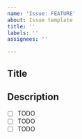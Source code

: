 ```yaml
---
name: 'Issue: FEATURE'
about: Issue template
title: ''
labels: ''
assignees: ''

---
```


## Title

> 

## Description

- [ ] TODO
- [ ] TODO
- [ ] TODO
